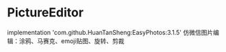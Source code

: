 # PictureEditor
implementation 'com.github.HuanTanSheng:EasyPhotos:3.1.5'
仿微信图片编辑：涂鸦、马赛克、emoji贴图、旋转、剪裁
